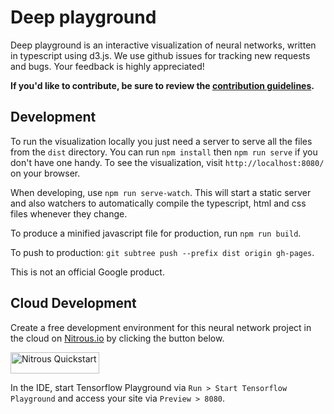 # Deep playground

Deep playground is an interactive visualization of neural networks, written in typescript using d3.js.
We use github issues for tracking new requests and bugs. Your feedback is highly appreciated!

**If you'd like to contribute, be sure to review the [contribution
guidelines](CONTRIBUTING).**

## Development

To run the visualization locally you just need a server to serve all the files from the `dist` directory. You can run `npm install` then `npm run serve` if you don't have one handy. To see the visualization, visit `http://localhost:8080/` on your browser.

When developing, use `npm run serve-watch`. This will start a static server and also watchers to automatically compile the typescript, html and css files
whenever they change.

To produce a minified javascript file for production, run `npm run build`.

To push to production: `git subtree push --prefix dist origin gh-pages`.

This is not an official Google product.

## Cloud Development

Create a free development environment for this neural network project in the cloud on [Nitrous.io](https://www.nitrous.io) by clicking the button below.

<a href="https://www.nitrous.io/quickstart">
  <img src="https://nitrous-image-icons.s3.amazonaws.com/quickstart.png" alt="Nitrous Quickstart" width=142 height=34>
</a>

In the IDE, start Tensorflow Playground via `Run > Start Tensorflow Playground` and access your site via `Preview > 8080`.
